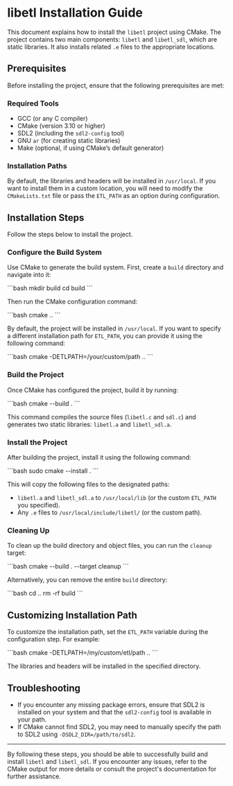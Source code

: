 
# libetl Installation Guide

This document explains how to install the `libetl` project using CMake. The project contains two main components: `libetl` and `libetl_sdl`, which are static libraries. It also installs related `.e` files to the appropriate locations.

## Prerequisites

Before installing the project, ensure that the following prerequisites are met:

### Required Tools

- GCC (or any C compiler)
- CMake (version 3.10 or higher)
- SDL2 (including the `sdl2-config` tool)
- GNU `ar` (for creating static libraries)
- Make (optional, if using CMake’s default generator)

### Installation Paths

By default, the libraries and headers will be installed in `/usr/local`. If you want to install them in a custom location, you will need to modify the `CMakeLists.txt` file or pass the `ETL_PATH` as an option during configuration.

## Installation Steps

Follow the steps below to install the project.

### Configure the Build System

Use CMake to generate the build system. First, create a `build` directory and navigate into it:

\`\`\`bash
mkdir build
cd build
\`\`\`

Then run the CMake configuration command:

\`\`\`bash
cmake ..
\`\`\`

By default, the project will be installed in `/usr/local`. If you want to specify a different installation path for `ETL_PATH`, you can provide it using the following command:

\`\`\`bash
cmake -DETLPATH=/your/custom/path ..
\`\`\`

### Build the Project

Once CMake has configured the project, build it by running:

\`\`\`bash
cmake --build .
\`\`\`

This command compiles the source files (`libetl.c` and `sdl.c`) and generates two static libraries: `libetl.a` and `libetl_sdl.a`.

### Install the Project

After building the project, install it using the following command:

\`\`\`bash
sudo cmake --install .
\`\`\`

This will copy the following files to the designated paths:
- `libetl.a` and `libetl_sdl.a` to `/usr/local/lib` (or the custom `ETL_PATH` you specified).
- Any `.e` files to `/usr/local/include/libetl/` (or the custom path).

### Cleaning Up

To clean up the build directory and object files, you can run the `cleanup` target:

\`\`\`bash
cmake --build . --target cleanup
\`\`\`

Alternatively, you can remove the entire `build` directory:

\`\`\`bash
cd ..
rm -rf build
\`\`\`

## Customizing Installation Path

To customize the installation path, set the `ETL_PATH` variable during the configuration step. For example:

\`\`\`bash
cmake -DETLPATH=/my/custom/etl/path ..
\`\`\`

The libraries and headers will be installed in the specified directory.

## Troubleshooting

- If you encounter any missing package errors, ensure that SDL2 is installed on your system and that the `sdl2-config` tool is available in your path.
- If CMake cannot find SDL2, you may need to manually specify the path to SDL2 using `-DSDL2_DIR=/path/to/sdl2`.

---

By following these steps, you should be able to successfully build and install `libetl` and `libetl_sdl`. If you encounter any issues, refer to the CMake output for more details or consult the project's documentation for further assistance.

